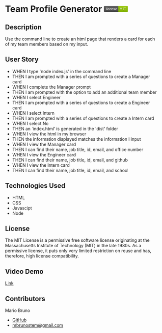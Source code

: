 # Team Profile Generator ![License](./assets/LicenseMIT.png)

## Description
Use the command line to create an html page that renders a card for each of my team members based on my input.
        
## User Story
- WHEN I type 'node index.js' in the command line
- THEN I am prompted with a series of questions to create a Manager card
- WHEN I complete the Manager prompt
- THEN I am prompted with the option to add an additional team member
- WHEN I select Engineer
- THEN I am prompted with a series of questions to create a Engineer card
- WHEN I select Intern
- THEN I am prompted with a series of questions to create a Intern card
- WHEN I select No
- THEN an 'index.html' is generated in the 'dist' folder
- WHEN I view the html in my browser
- THEN the information displayed matches the information I input
- WHEN I view the Manager card
- THEN I can find their name, job title, id, email, and office number
- WHEN I view the Engineer card
- THEN I can find their name, job title, id, email, and github
- WHEN I view the Intern card
- THEN I can find their name, job title, id, email, and school

## Technologies Used
- HTML
- CSS
- Javascipt
- Node

## License
The MIT License is a permissive free software license originating at the Massachusetts Institute of Technology (MIT) in the late 1980s. As a permissive license, it puts only very limited restriction on reuse and has, therefore, high license compatibility.

## Video Demo
[Link](https://watch.screencastify.com/v/WvtFOvWxaeQDkPFfgKL8)

## Contributors
Mario Bruno
* [GitHub](https://github.com/MBrunoStem)
* mbrunostem@gmail.com

